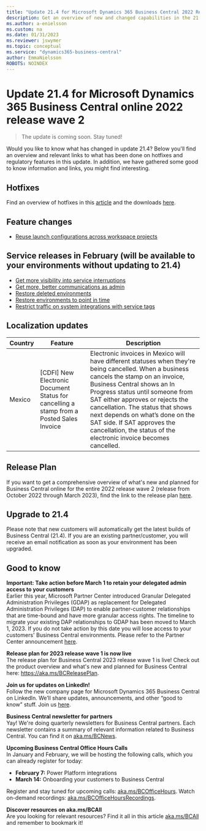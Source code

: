 ```yaml
---
title: "Update 21.4 for Microsoft Dynamics 365 Business Central 2022 Release Wave 2"
description: Get an overview of new and changed capabilities in the 21.4 update of Business Central online, which is part of 2022 release wave 2.
ms.author: a-enielsson
ms.custom: na
ms.date: 01/31/2023
ms.reviewer: jswymer
ms.topic: conceptual
ms.service: "dynamics365-business-central"
author: EmmaNielsson
ROBOTS: NOINDEX
---
```


# Update 21.4 for Microsoft Dynamics 365 Business Central online 2022 release wave 2

> The update is coming soon. Stay tuned!

Would you like to know what has changed in update 21.4? Below you'll find an overview and relevant links to what has been done on hotfixes and regulatory features in this update. In addition, we have gathered some good to know information and links, you might find interesting.

## Hotfixes

Find an overview of hotfixes in this [article](https://support.microsoft.com/help/5023401) and the downloads [here](https://aka.ms/BCDownload).


## Feature changes

- [Reuse launch configurations across workspace projects](/dynamics365/business-central/dev-itpro/developer/devenv-json-files#global-and-workspace-launch-configuration)

## Service releases in February (will be available to your environments without updating to 21.4)
- [Get more visibility into service interruptions](/dynamics365-release-plan/2022wave2/smb/dynamics365-business-central/more-visibility-into-outages)
- [Get more, better communications as admin](/dynamics365-release-plan/2022wave2/smb/dynamics365-business-central/more-improved-communications-admins)
- [Restore deleted environments](/dynamics365-release-plan/2022wave2/smb/dynamics365-business-central/restore-deleted-environments)
- [Restore environments to point in time](/dynamics365-release-plan/2022wave2/smb/dynamics365-business-central/restore-environments-point-time--general-availability)
- [Restrict traffic on system integrations with service tags](/dynamics365-release-plan/2022wave2/smb/dynamics365-business-central/restrict-traffic-system-integrations-service-tags)

## Localization updates

| Country| Feature  |Description|
|-------------|--------------|--------------|
| Mexico | [CDFI] New Electronic Document Status for cancelling a stamp from a Posted Sales Invoice | Electronic invoices in Mexico will have different statuses when they're being cancelled. When a business cancels the stamp on an invoice, Business Central shows an In Progress status until someone from SAT either approves or rejects the cancellation. The status that shows next depends on what’s done on the SAT side. If SAT approves the cancellation, the status of the electronic invoice becomes cancelled.|


## Release Plan

If you want to get a comprehensive overview of what's new and planned for Business Central online for the entire 2022 release wave 2 (release from October 2022 through March 2023), find the link to the release plan [here](/dynamics365-release-plan/2022wave2/smb/dynamics365-business-central/planned-features).

## Upgrade to 21.4

Please note that new customers will automatically get the latest builds of Business Central (21.4). If you are an existing partner/customer, you will receive an email notification as soon as your environment has been upgraded.

## Good to know

**Important: Take action before March 1 to retain your delegated admin access to your customers**  
Earlier this year, Microsoft Partner Center introduced Granular Delegated Administration Privileges (GDAP) as replacement for Delegated Administration Privileges (DAP) to enable partner-customer relationships that are time-bound and have more granular access rights. The timeline to migrate your existing DAP relationships to GDAP has been moved to March 1, 2023. If you do not take action by this date you will lose access to your customers' Business Central environments. Please refer to the Partner Center announcement [here](/partner-center/announcements/2022-october#17).

**Release plan for 2023 release wave 1 is now live**  
The release plan for Business Central 2023 release wave 1 is live! 
Check out the product overview and what's new and planned for Business Central here: https://aka.ms/BCReleasePlan.

**Join us for updates on LinkedIn!**  
Follow the new company page for Microsoft Dynamics 365 Business Central on LinkedIn. We’ll share updates, announcements, and other “good to know” stuff. Join us [here](https://www.linkedin.com/company/microsoft-dynamics-365-business-central/). 

**Business Central newsletter for partners**  
Yay! We're doing quarterly newsletters for Business Central partners. Each newsletter contains a summary of relevant information related to Business Central. You can find it on [aka.ms/BCNews](https://aka.ms/BCNews).

**Upcoming Business Central Office Hours Calls**  
In January and February, we will be hosting the following calls, which you can already register for today:

- **February 7:** Power Platform integrations
- **March 14:** Onboarding your customers to Business Central

Register and stay tuned for upcoming calls: [aka.ms/BCOfficeHours](https://aka.ms/BCOfficeHours). Watch on-demand recordings: [aka.ms/BCOfficeHoursRecordings](https://aka.ms/BCOfficeHoursRecordings). 

**Discover resources on aka.ms/BCAll**  
Are you looking for relevant resources? Find it all in this article [aka.ms/BCAll](https://aka.ms/BCAll) and remember to bookmark it!
